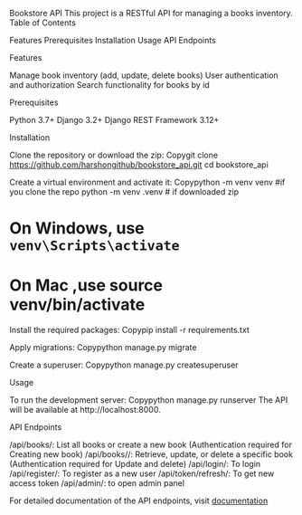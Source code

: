 Bookstore API
This project is a RESTful API for managing a books inventory.
Table of Contents

Features
Prerequisites
Installation
Usage
API Endpoints

Features

Manage book inventory (add, update, delete books)
User authentication and authorization
Search functionality for books by id

Prerequisites

Python 3.7+
Django 3.2+
Django REST Framework 3.12+

Installation

Clone the repository or download the zip:
Copygit clone https://github.com/harshongithub/bookstore_api.git
cd bookstore_api

Create a virtual environment and activate it:
Copypython -m venv venv #if you clone the repo
python -m venv .venv # if downloaded zip

# On Windows, use `venv\Scripts\activate`
# On Mac ,use source venv/bin/activate 

Install the required packages:
Copypip install -r requirements.txt

Apply migrations:
Copypython manage.py migrate

Create a superuser:
Copypython manage.py createsuperuser


Usage

To run the development server:
Copypython manage.py runserver
The API will be available at http://localhost:8000.

API Endpoints

/api/books/: List all books or create a new book (Authentication required for Creating new book)
/api/books/<id>/: Retrieve, update, or delete a specific book (Authentication required for Update and delete)
/api/login/: To login 
/api/register/: To register as a new user
/api/token/refresh/: To get new access token
/api/admin/: to open admin panel

For detailed documentation of the API endpoints, visit [documentation](https://documenter.getpostman.com/view/38144718/2sAXjRV9E1)

